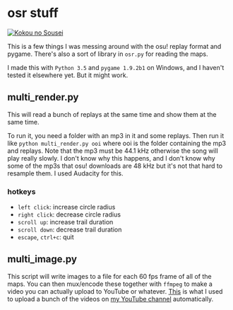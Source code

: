 # osr stuff

[![Kokou no Sousei](http://img.youtube.com/vi/jCK9dTT6hEA/0.jpg)](https://www.youtube.com/watch?v=jCK9dTT6hEA "Kokou no Sousei")

This is a few things I was messing around with the osu! replay format and
pygame. There's also a sort of library in `osr.py` for reading the maps.

I made this with `Python 3.5` and `pygame 1.9.2b1` on Windows, and I haven't
tested it elsewhere yet. But it might work.

## multi_render.py
This will read a bunch of replays at the same time and show them at the same
time.

To run it, you need a folder with an mp3 in it and some replays.
Then run it like `python multi_render.py ooi` where ooi is the folder containing
the mp3 and replays. Note that the mp3 must be 44.1 kHz otherwise the song will
play really slowly. I don't know why this happens, and I don't know why some of
the mp3s that osu! downloads are 48 kHz but it's not that hard to resample them.
I used Audacity for this.

### hotkeys
- `left click`: increase circle radius
- `right click`: decrease circle radius
- `scroll up`: increase trail duration
- `scroll down`: decrease trail duration
- `escape`, `ctrl+c`: quit

## multi_image.py

This script will write images to a file for each 60 fps frame of all of
the maps. You can then mux/encode these together with `ffmpeg` to make a video
you can actually upload to YouTube or whatever. [This][script] is what I used
to upload a bunch of the videos on [my YouTube channel][youtube] automatically.

[example]: https://www.youtube.com/watch?v=fkeoHRaMPbU
[youtube]: https://www.youtube.com/user/go4it7arh
[script]: https://gist.github.com/andrew12/1b68bc74385d45cd92517d200c0bf9c9
